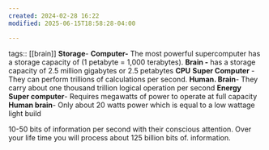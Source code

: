 ```yaml
---
created: 2024-02-28 16:22
modified: 2025-06-15T18:58:28-04:00

---
```

tags:: [[brain]]
**Storage**-
	**Computer-** The most powerful supercomputer  has a storage capacity of (1 petabyte = 1,000 terabytes).
	 **Brain -** has a storage capacity of 2.5 million gigabytes or 2.5 petabytes
**CPU**
	**Super Computer** - They can perform trillions of calculations per second.
	**Human. Brain**- They carry about one thousand trillion logical operation per second
**Energy**
	 **Super computer**- Requires megawatts of power to operate at full capacity
	 **Human brain**- Only about 20 watts power which is equal to a low wattage light build

10-50 bits of information per second with their conscious attention.
Over your life time you will process about 125 billion bits of. information.
